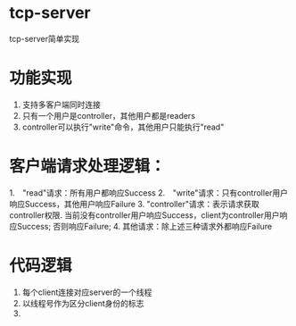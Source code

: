 # tcp-server
tcp-server简单实现

# 功能实现
1. 支持多客户端同时连接
2. 只有一个用户是controller，其他用户都是readers
3. controller可以执行"write"命令，其他用户只能执行"read"

# 客户端请求处理逻辑：
1.　"read"请求：所有用户都响应Success
2.　"write"请求：只有controller用户响应Success，其他用户响应Failure
3. "controller"请求：表示请求获取controller权限.
		当前没有controller用户响应Success，client为controller用户响应Success;
		否则响应Failure;
4. 其他请求：除上述三种请求外都响应Failure

# 代码逻辑
1. 每个client连接对应server的一个线程
2. 以线程号作为区分client身份的标志
3. 

